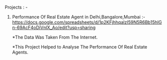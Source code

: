 Projects : - 
  1. Performance Of Real Estate Agent in Delhi,Bangalore,Mumbai :-
     https://docs.google.com/spreadsheets/d/1p2KFjhhqalzI59N5R6Bb15hlGn-69AcF4oDiVnlX_Ao/edit?usp=sharing

     *The Data Was Taken From The Internet.

     *This Project Helped to Analyse The Performance Of Real Estate Agents.
     
